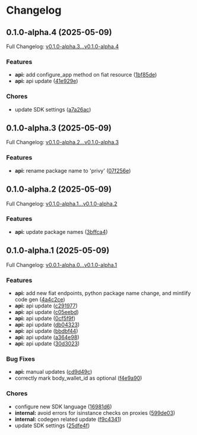 # Changelog

## 0.1.0-alpha.4 (2025-05-09)

Full Changelog: [v0.1.0-alpha.3...v0.1.0-alpha.4](https://github.com/privy-io/python-sdk/compare/v0.1.0-alpha.3...v0.1.0-alpha.4)

### Features

* **api:** add configure_app method on fiat resource ([1bf85de](https://github.com/privy-io/python-sdk/commit/1bf85deaadda376fa74a6d75feb7079c65d65bb8))
* **api:** api update ([41e929e](https://github.com/privy-io/python-sdk/commit/41e929e49b901782fdaea9e45f806216a58f4b57))


### Chores

* update SDK settings ([a7a26ac](https://github.com/privy-io/python-sdk/commit/a7a26ac0e2dfc9456c014b362c66d37ae6fe5edc))

## 0.1.0-alpha.3 (2025-05-09)

Full Changelog: [v0.1.0-alpha.2...v0.1.0-alpha.3](https://github.com/privy-io/python-sdk/compare/v0.1.0-alpha.2...v0.1.0-alpha.3)

### Features

* **api:** rename package name to 'privy' ([07f256e](https://github.com/privy-io/python-sdk/commit/07f256e93d320c54aa1f8f24aa68a6f4452baf8b))

## 0.1.0-alpha.2 (2025-05-09)

Full Changelog: [v0.1.0-alpha.1...v0.1.0-alpha.2](https://github.com/privy-io/python-sdk/compare/v0.1.0-alpha.1...v0.1.0-alpha.2)

### Features

* **api:** update package names ([3bffca4](https://github.com/privy-io/python-sdk/commit/3bffca498362a213cbf5324174af5954cf27a53e))

## 0.1.0-alpha.1 (2025-05-09)

Full Changelog: [v0.0.1-alpha.0...v0.1.0-alpha.1](https://github.com/privy-io/python-sdk/compare/v0.0.1-alpha.0...v0.1.0-alpha.1)

### Features

* **api:** add new fiat endpoints, python package name change, and mintlify code gen ([4a4c2ce](https://github.com/privy-io/python-sdk/commit/4a4c2ce8ee8d372f6fe559742d2f561ee67766ce))
* **api:** api update ([c291977](https://github.com/privy-io/python-sdk/commit/c291977587090a1c2c8b1c12138cfde4b95f84ab))
* **api:** api update ([c05eebd](https://github.com/privy-io/python-sdk/commit/c05eebd31c80bfc90931a12a0755fc8cb871e128))
* **api:** api update ([0cf5f9f](https://github.com/privy-io/python-sdk/commit/0cf5f9f2bc005bc2c8aa16710cef9c965e8856a4))
* **api:** api update ([db04323](https://github.com/privy-io/python-sdk/commit/db04323760627cc7a57888e06a6b4d92ae1794dc))
* **api:** api update ([bbdbf44](https://github.com/privy-io/python-sdk/commit/bbdbf44af8c2919c2c30cb9e25ea03045f00b91e))
* **api:** api update ([a364e98](https://github.com/privy-io/python-sdk/commit/a364e9890dc0a24416fa534be2b2f8d92ac80f35))
* **api:** api update ([30d3023](https://github.com/privy-io/python-sdk/commit/30d3023be7d49b985f66fb10dfc8ebe2cdcf6c3e))


### Bug Fixes

* **api:** manual updates ([cd9d49c](https://github.com/privy-io/python-sdk/commit/cd9d49cc8795791a110b801433d3866f52cca401))
* correctly mark body_wallet_id as optional ([f4e9a90](https://github.com/privy-io/python-sdk/commit/f4e9a90b80c5a5b276f8361650de5d6979740f24))


### Chores

* configure new SDK language ([16981d6](https://github.com/privy-io/python-sdk/commit/16981d64e1565255f61208765dcec9588b0c790e))
* **internal:** avoid errors for isinstance checks on proxies ([599de03](https://github.com/privy-io/python-sdk/commit/599de031ffb06e3977ce8d2596d19946eab30929))
* **internal:** codegen related update ([f9c4341](https://github.com/privy-io/python-sdk/commit/f9c4341e8d13e88de3cc1c8ea366cd791f023842))
* update SDK settings ([25dfe4f](https://github.com/privy-io/python-sdk/commit/25dfe4f762db5b2cd36d2c922c06bfb92ea65f01))
